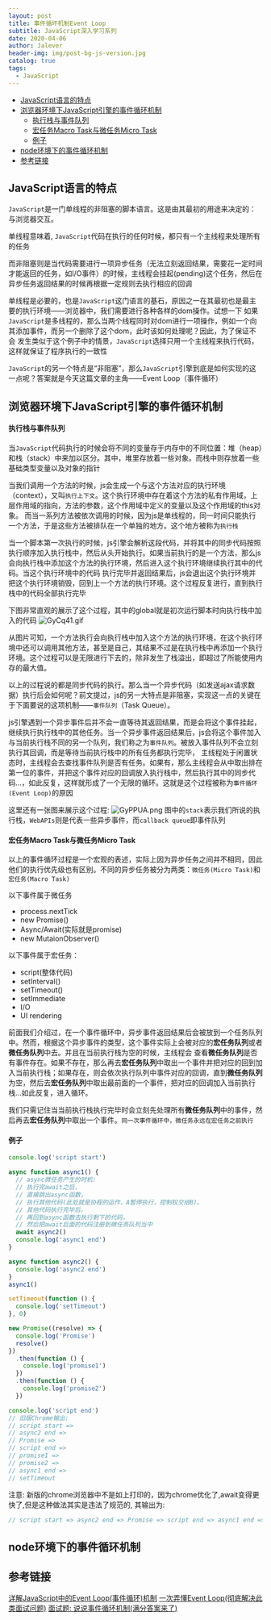 ```yaml
---
layout: post
title: 事件循坏机制Event Loop
subtitle: JavaScript深入学习系列
date: 2020-04-06
author: Jalever
header-img: img/post-bg-js-version.jpg
catalog: true
tags:
  - JavaScript
---
```

- [JavaScript语言的特点](#javascript%e8%af%ad%e8%a8%80%e7%9a%84%e7%89%b9%e7%82%b9)
- [浏览器环境下JavaScript引擎的事件循环机制](#%e6%b5%8f%e8%a7%88%e5%99%a8%e7%8e%af%e5%a2%83%e4%b8%8bjavascript%e5%bc%95%e6%93%8e%e7%9a%84%e4%ba%8b%e4%bb%b6%e5%be%aa%e7%8e%af%e6%9c%ba%e5%88%b6)
    - [执行栈与事件队列](#%e6%89%a7%e8%a1%8c%e6%a0%88%e4%b8%8e%e4%ba%8b%e4%bb%b6%e9%98%9f%e5%88%97)
    - [宏任务Macro Task与微任务Micro Task](#%e5%ae%8f%e4%bb%bb%e5%8a%a1macro-task%e4%b8%8e%e5%be%ae%e4%bb%bb%e5%8a%a1micro-task)
    - [例子](#%e4%be%8b%e5%ad%90)
- [node环境下的事件循环机制](#node%e7%8e%af%e5%a2%83%e4%b8%8b%e7%9a%84%e4%ba%8b%e4%bb%b6%e5%be%aa%e7%8e%af%e6%9c%ba%e5%88%b6)
- [参考链接](#%e5%8f%82%e8%80%83%e9%93%be%e6%8e%a5)



## JavaScript语言的特点
`JavaScript`是一门单线程的非阻塞的脚本语言。这是由其最初的用途来决定的：与浏览器交互。

单线程意味着, `JavaScript`代码在执行的任何时候，都只有一个主线程来处理所有的任务

而非阻塞则是当代码需要进行一项异步任务（无法立刻返回结果，需要花一定时间才能返回的任务，如I/O事件）的时候，主线程会挂起(pending)这个任务，然后在异步任务返回结果的时候再根据一定规则去执行相应的回调

单线程是必要的，也是`JavaScript`这门语言的基石，原因之一在其最初也是最主要的执行环境——浏览器中，我们需要进行各种各样的dom操作。试想一下 如果`JavaScript`是多线程的，那么当两个线程同时对dom进行一项操作，例如一个向其添加事件，而另一个删除了这个dom，此时该如何处理呢？因此，为了保证不会 发生类似于这个例子中的情景，`JavaScript`选择只用一个主线程来执行代码，这样就保证了程序执行的一致性

`JavaScript`的另一个特点是“非阻塞”，那么`JavaScript`引擎到底是如何实现的这一点呢？答案就是今天这篇文章的主角——Event Loop（事件循环）

## 浏览器环境下JavaScript引擎的事件循环机制

#### 执行栈与事件队列
当`JavaScript`代码执行的时候会将不同的变量存于内存中的不同位置：堆（heap）和栈（stack）中来加以区分。其中，堆里存放着一些对象。而栈中则存放着一些基础类型变量以及对象的指针

当我们调用一个方法的时候，js会生成一个与这个方法对应的执行环境（context），又叫`执行上下文`。这个执行环境中存在着这个方法的私有作用域，上层作用域的指向，方法的参数，这个作用域中定义的变量以及这个作用域的this对象。 而当一系列方法被依次调用的时候，因为js是单线程的，同一时间只能执行一个方法，于是这些方法被排队在一个单独的地方。这个地方被称为`执行栈`

当一个脚本第一次执行的时候，js引擎会解析这段代码，并将其中的同步代码按照执行顺序加入执行栈中，然后从头开始执行。如果当前执行的是一个方法，那么js会向执行栈中添加这个方法的执行环境，然后进入这个执行环境继续执行其中的代码。当这个执行环境中的代码 执行完毕并返回结果后，js会退出这个执行环境并把这个执行环境销毁，回到上一个方法的执行环境。这个过程反复进行，直到执行栈中的代码全部执行完毕

下图非常直观的展示了这个过程，其中的global就是初次运行脚本时向执行栈中加入的代码
![GyCq41.gif](https://s1.ax1x.com/2020/04/06/GyCq41.gif)

从图片可知，一个方法执行会向执行栈中加入这个方法的执行环境，在这个执行环境中还可以调用其他方法，甚至是自己，其结果不过是在执行栈中再添加一个执行环境。这个过程可以是无限进行下去的，除非发生了栈溢出，即超过了所能使用内存的最大值。

以上的过程说的都是同步代码的执行。那么当一个异步代码（如发送ajax请求数据）执行后会如何呢？前文提过，js的另一大特点是非阻塞，实现这一点的关键在于下面要说的这项机制——`事件队列`（Task Queue）。

js引擎遇到一个异步事件后并不会一直等待其返回结果，而是会将这个事件挂起，继续执行执行栈中的其他任务。当一个异步事件返回结果后，js会将这个事件加入与当前执行栈不同的另一个队列，我们称之为`事件队列`。被放入事件队列不会立刻执行其回调，而是等待当前执行栈中的所有任务都执行完毕， 主线程处于闲置状态时，主线程会去查找事件队列是否有任务。如果有，那么主线程会从中取出排在第一位的事件，并把这个事件对应的回调放入执行栈中，然后执行其中的同步代码...，如此反复，这样就形成了一个无限的循环。这就是这个过程被称为`事件循环(Event Loop)`的原因

这里还有一张图来展示这个过程:
![GyPPUA.png](https://s1.ax1x.com/2020/04/06/GyPPUA.png)
图中的`stack`表示我们所说的执行栈，`WebAPIs`则是代表一些异步事件，而`callback queue`即事件队列


#### 宏任务Macro Task与微任务Micro Task
以上的事件循环过程是一个宏观的表述，实际上因为异步任务之间并不相同，因此他们的执行优先级也有区别。不同的异步任务被分为两类：`微任务(Micro Task)`和`宏任务(Macro Task)`

以下事件属于微任务
- process.nextTick
- new Promise()
- Async/Await(实际就是promise)
- new MutaionObserver()

以下事件属于宏任务：
- script(整体代码)
- setInterval()
- setTimeout()
- setImmediate
- I/O
- UI rendering

前面我们介绍过，在一个事件循环中，异步事件返回结果后会被放到一个任务队列中。然而，根据这个异步事件的类型，这个事件实际上会被对应的<strong>宏任务队列</strong>或者<strong>微任务队列</strong>中去。并且在当前执行栈为空的时候，主线程会 查看<strong>微任务队列</strong>是否有事件存在。如果不存在，那么再去<strong>宏任务队列</strong>中取出一个事件并把对应的回到加入当前执行栈；如果存在，则会依次执行队列中事件对应的回调，直到<strong>微任务队列</strong>为空，然后去<strong>宏任务队列</strong>中取出最前面的一个事件，把对应的回调加入当前执行栈...如此反复，进入循环。

我们只需记住当当前执行栈执行完毕时会立刻先处理所有<strong>微任务队列</strong>中的事件，然后再去<strong>宏任务队列</strong>中取出一个事件。`同一次事件循环中，微任务永远在宏任务之前执行`

#### 例子
```js
console.log('script start')

async function async1() {
  // async微任务产生的时机:
  // 执行完await之后，
  // 直接跳出async函数，
  // 执行其他代码(此处就是协程的运作，A暂停执行，控制权交给B)。
  // 其他代码执行完毕后，
  // 再回到async函数去执行剩下的代码，
  // 然后把await后面的代码注册到微任务队列当中
  await async2()
  console.log('async1 end')
}

async function async2() {
  console.log('async2 end')
}
async1()

setTimeout(function () {
  console.log('setTimeout')
}, 0)

new Promise((resolve) => {
  console.log('Promise')
  resolve()
})
  .then(function () {
    console.log('promise1')
  })
  .then(function () {
    console.log('promise2')
  })

console.log('script end')
// 旧版Chrome输出:
// script start => 
// async2 end => 
// Promise => 
// script end => 
// promise1 => 
// promise2 => 
// async1 end => 
// setTimeout
```

注意: 新版的chrome浏览器中不是如上打印的，因为chrome优化了,await变得更快了,但是这种做法其实是违法了规范的, 其输出为:
```js
// script start => async2 end => Promise => script end => async1 end => promise1 => promise2 => setTimeout
```

## node环境下的事件循环机制

## 参考链接
[详解JavaScript中的Event Loop(事件循环)机制](https://zhuanlan.zhihu.com/p/33058983)
[一次弄懂Event Loop(彻底解决此类面试问题)](https://juejin.im/post/5c3d8956e51d4511dc72c200#heading-7)
[面试题: 说说事件循环机制(满分答案来了)](https://bit.ly/3bYd5U3)